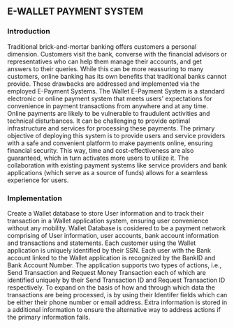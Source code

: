## E-WALLET PAYMENT SYSTEM

###  Introduction
Traditional brick-and-mortar banking offers customers a personal dimension. Customers
visit the bank, converse with the financial advisors or representatives who can help them
manage their accounts, and get answers to their queries. While this can be more
reassuring to many customers, online banking has its own benefits that traditional banks
cannot provide. These drawbacks are addressed and implemented via the employed
E-Payment Systems.
The Wallet E-Payment System is a standard electronic or online payment system that
meets users' expectations for convenience in payment transactions from anywhere and
at any time. Online payments are likely to be vulnerable to fraudulent activities and
technical disturbances. It can be challenging to provide optimal infrastructure and
services for processing these payments. The primary objective of deploying this system
is to provide users and service providers with a safe and convenient platform to make
payments online, ensuring financial security. This way, time and cost-effectiveness are
also guaranteed, which in turn activates more users to utilize it. The collaboration with
existing payment systems like service providers and bank applications (which serve as a
source of funds) allows for a seamless experience for users.

### Implementation
Create a Wallet database to store User information and to track their transaction in a
Wallet application system, ensuring user convenience without any mobility. Wallet
Database is cosidered to be a payment network comprising of User information, user
accounts, bank account information and transactions and statements. Each customer
using the Wallet application is uniquely identified by their SSN. Each user with the Bank
account linked to the Wallet application is recognized by the BankID and Bank Account
Number. The application supports two types of actions, i.e., Send Transaction and
Request Money Transaction each of which are identified uniquely by their Send
Transaction ID and Request Transaction ID respectively. To expand on the basis of how
and through which data the transactions are being processed, is by using their Identifer
fields which can be either their phone number or email address. Extra information is
stored in a additional information to ensure the alternative way to address actions if the
primary information fails.
